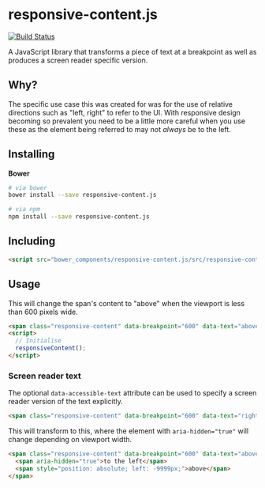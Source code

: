 # responsive-content.js

[![Build Status](https://travis-ci.org/Tyriar/responsive-content.js.svg?branch=master)](https://travis-ci.org/Tyriar/responsive-content.js)

A JavaScript library that transforms a piece of text at a breakpoint as well as produces a screen reader specific version.

## Why?

The specific use case this was created for was for the use of relative directions such as "left, right" to refer to the UI. With responsive design becoming so prevalent you need to be a little more careful when you use these as the element being referred to may not *always* be to the left.

## Installing

**Bower**

```bash
# via bower
bower install --save responsive-content.js

# via npm
npm install --save responsive-content.js
```

## Including

```html
<script src="bower_components/responsive-content.js/src/responsive-content.js"></script>
```

## Usage

This will change the span's content to "above" when the viewport is less than 600 pixels wide.

```html
<span class="responsive-content" data-breakpoint="600" data-text="above">left</span>
<script>
  // Initialise
  responsiveContent();
</script>
```

### Screen reader text

The optional `data-accessible-text` attribute can be used to specify a screen reader version of the text explicitly.

```html
<span class="responsive-content" data-breakpoint="600" data-text="right" data-accessible-text="above">left</span>
```

This will transform to this, where the element with `aria-hidden="true"` will change depending on viewport width.

```html
<span class="responsive-content" data-breakpoint="600" data-text="above">
  <span aria-hidden="true">to the left</span>
  <span style="position: absolute; left: -9999px;">above</span>
</span>
```
